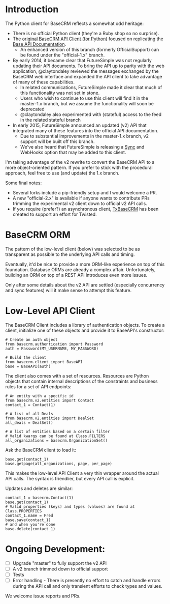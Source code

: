 Introduction
============

The Python client for BaseCRM reflects a somewhat odd heritage:

 - There is no official Python client (they're a Ruby shop so no surprise).
 - The [original BaseCRM API Client (for Python)](http://github.com/npinger/base-crm-api-client) focused on replicating the [Base API Documentation](http://dev.futuresimple.com/api/overview).
     - An enhanced version of this branch (formerly OfficialSupport) can be found under the "official-1.x" branch.
 - By early 2014, it became clear that FutureSimple was not regularly updating their API documents.  To bring the API up to parity with the web application, @claytondaley reviewed the messages exchanged by the BaseCRM web interface and expanded the API client to take advantage of many of these capabilities.
     - In related communications, FutureSimple made it clear that much of this functionality was not set in stone.
     - Users who wish to continue to use this client will find it in the master-1.x branch, but we assume the functionality will soon be deprecated
     - @claytondaley also experimented with (stateful) access to the feed in the related stateful branch
 - In early 2015, FutureSimple announced an updated (v2) API that integrated many of these features into the official API documentation.
     - Due to substantial improvements in the master-1.x branch, v2 support will be built off this branch.
     - We've also heard that FutureSimple is releasing a [Sync](https://developers.getbase.com/docs/rest/articles/sync) and WebHooks option that may be added to this client.

I'm taking advantage of the v2 rewrite to convert the BaseCRM API to a more object-oriented pattern.  If you prefer to stick with the procedural approach, feel free to use (and update) the 1.x branch.

Some final notes:

 - Several forks include a pip-friendly setup and I would welcome a PR.
 - A new "official-2.x" is available if anyone wants to contribute PRs trimming the experimental v2 client down to official v2 API calls.
 - If you require (prefer?) an asynchronous client, [TxBaseCRM](https://github.com/claytondaley/TxBaseCRM) has been created to support an effort for Twisted. 

BaseCRM ORM
===========

The pattern of the low-level client (below) was selected to be as transparent as possible to the underlying API calls and timing.

Eventually, it'd be nice to provide a more ORM-like experience on top of this foundation.  Database ORMs are already a complex affair.  Unfortunately, building an ORM on top of a REST API introduces even more issues.
    
Only after some details about the v2 API are settled (especially concurrency and sync features) will it make sense to attempt this feature.

Low-Level API Client
====================

The BaseCRM Client includes a library of authentication objects.  To create a client, initialize one of these objects and provide it to BaseAPI's constructor:

    # Create an auth object 
    from basecrm.authentication import Password
    auth = Password(MY_USERNAME, MY_PASSWORD)
    
    # Build the client
    from basecrm.client import BaseAPI
    base = BaseAPI(auth)
    
The client also comes with a set of resources.  Resources are Python objects that contain internal descriptions of the constraints and business rules for a set of API endpoints:

    # An entity with a specific id
    from basecrm.v2.entities import Contact
    contact_1 = Contact(1)
    
    # A list of all Deals
    from basecrm.v2.entities import DealSet
    all_deals = DealSet()
    
    # A list of entities based on a certain filter
    # Valid kwargs can be found at Class.FILTERS
    all_organizations = basecrm.OrganizationSet()
    
    

Ask the BaseCRM client to load it:

    base.get(contact_1)
    base.getpage(all_organizations, page, per_page)

This makes the low-level API Client a very thin wrapper around the actual API calls.  The syntax is friendlier, but every API call is explicit.

Updates and deletes are similar:
    
    contact_1 = basecrm.Contact(1)
    base.get(contact_1)
    # Valid properties (keys) and types (values) are found at Class.PROPERTIES
    contact_1.name = Fred
    base.save(contact_1)
    # and when you're done
    base.delete(contact_1)

Ongoing Development:
====================

 - [ ] Upgrade "master" to fully support the v2 API
 - [ ] A v2 branch trimmed down to official support
 - [ ] Tests
 - [ ] Error handling - There is presently no effort to catch and handle errors during the API call and only transient efforts to check types and values.

We welcome issue reports and PRs.